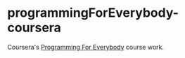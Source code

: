 programmingForEverybody-coursera
================================

Coursera's [Programming For Everybody](https://www.coursera.org/course/pythonlearn) course work.
